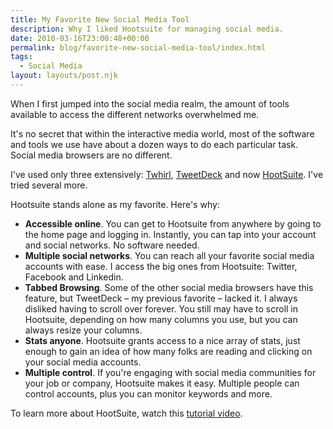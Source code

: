 ```yaml
---
title: My Favorite New Social Media Tool
description: Why I liked Hootsuite for managing social media.
date: 2010-03-16T23:00:48+00:00
permalink: blog/favorite-new-social-media-tool/index.html
tags:
  - Social Media
layout: layouts/post.njk
---
```


When I first jumped into the social media realm, the amount of tools available to access the different networks overwhelmed me.

It's no secret that within the interactive media world, most of the software and tools we use have about a dozen ways to do each particular task. Social media browsers are no different.

I've used only three extensively: [Twhirl](http://www.twhirl.org/), [TweetDeck](http://www.tweetdeck.com/) and now [HootSuite](http://hootsuite.com/). I've tried several more.

Hootsuite stands alone as my favorite. Here's why:

  * **Accessible online**. You can get to Hootsuite from anywhere by going to the home page and logging in. Instantly, you can tap into your account and social networks. No software needed.
  * **Multiple social networks**. You can reach all your favorite social media accounts with ease. I access the big ones from Hootsuite: Twitter, Facebook and Linkedin.
  * **Tabbed Browsing**. Some of the other social media browsers have this feature, but TweetDeck – my previous favorite – lacked it. I always disliked having to scroll over forever. You still may have to scroll in Hootsuite, depending on how many columns you use, but you can always resize your columns.
  * **Stats anyone**. Hootsuite grants access to a nice array of stats, just enough to gain an idea of how many folks are reading and clicking on your social media accounts.
  * **Multiple control**. If you're engaging with social media communities for your job or company, Hootsuite makes it easy. Multiple people can control accounts, plus you can monitor keywords and more.

To learn more about HootSuite, watch this [tutorial video](http://www.youtube.com/watch?v=NXpYVTnyCjU).